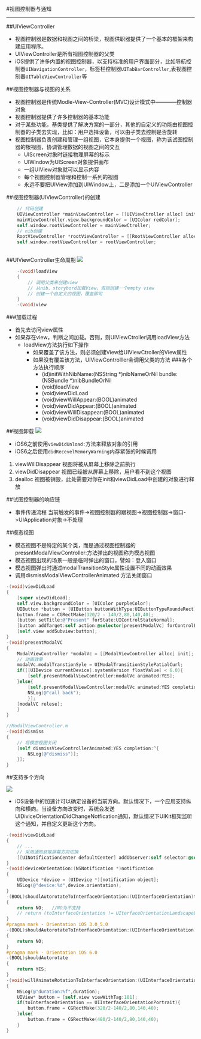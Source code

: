 #视图控制器与通知
- - - 
##UIViewController
- 视图控制器是数据和视图之间的桥梁，视图供职器提供了一个基本的框架来构建应用程序。
- UIViewController是所有视图控制器的父类
- iOS提供了许多内置的视图控制器，以支持标准的用户界面部分，比如导航控制器`UINavigationController`，标签栏控制器`UITabBarController`,表视图控制器`UITableViewController`等

##视图控制器与视图的关系
- 视图控制器是传统Modle-View-Controller(MVC)设计模式中————控制器对象
- 视图控制器提供了许多控制器的基本功能
- 对于某些功能，基类提供了解决方案的一部分，其他的自定义的功能由视图控制器的子类去实现，比如：用户选择设备，可以由子类去控制是否旋转
- 视图控制器负责创建和管理一组视图，它本身提供一个视图，称为该试图控制器的根视图，协调管理数据的视图之间的交互
    + UIScreen对象时链接物理屏幕的标示
    + UIWindow为UIScreen对象提供画布
    + 一组UIView对象就可以显示内容
    + 每个视图控制器管理和控制一系列的视图
    + 永远不要把UIView添加到UIWindow上，二是添加一个UIViewController
    
##视图控制器(UIViewController)的创建
```Objective-C
    // 代码创建
    UIViewController *mainViewController = [[UIViewCtroller alloc] init];
    mainViewController.view.backgroundColor = [UIColor redColor];
    self.window.rootViewController = mainViewCtroller;
    // nib创建
    RootViewController *rootViewController = [[RootViewController alloc] initWithNibName:@"view" bundle:nil];
    self.window.rootViewController = rootViewController;
    
```

##UIViewController生命周期
![](https://github.com/zt1991616/blog/raw/master/Image/Load.jpg)
```Objective-c
    -(void)loadView
    {
        // 调用父类来创建view
        // 从nib、storybord加载View，否则创建一个empty view
        // 创建一个自定义的视图，覆盖即可
    }
    -(void)view
```
###加载过程
- 首先去访问view属性
- 如果存在view，判断之间加载。否则，则UIViewCtroller调用loadView方法
    + loadView方法执行如下操作
        + 如果覆盖了该方法，则必须创建View给UIViewCtroller的View属性
        + 如果没有覆盖该方法，UIViewControlller会调用父类的方法
###各个方法执行顺序
            - (id)initWithNibName:(NSString *)nibNameOrNil bundle:(NSBundle *)nibBundleOrNil
            - (void)loadView
            - (void)viewDidLoad
            - (void)viewWillAppear:(BOOL)animated
            - (void)viewDidAppear:(BOOL)animated
            - (void)viewWillDisappear:(BOOL)animated
            - (void)viewDidDisappear:(BOOL)animated

##视图卸载
![](https://github.com/zt1991616/blog/raw/master/Image/Unload.jpg)
- iOS6之前使用`viewDidUnload:`方法来释放对象的引用
- iOS6之后使用`didRecevelMemoryWarning`内存紧张的时候调用
1. viewWillDisappear    视图将被从屏幕上移除之前执行
2. viewDidDisappear  视图已经被从屏幕上移除，用户看不到这个视图   
3. dealloc  视图被销毁，此处需要对你在init和viewDidLoad中创建的对象进行释放

##试图控制器的响应链
- 事件传递流程
    当前触发的事件->视图控制器的跟视图->视图控制器->窗口->UIApplication对象->不处理
    
##模态视图

- 模态视图不是特定的某个类，而是通过视图控制器的pressntModalViewController:方法弹出的视图称为模态视图
- 模态视图出现的场景一般是临时弹出的窗口，譬如：登入窗口
- 模态视图弹出时通过modalTransitionStyle属性设置不同的动画效果
- 调用dismissModalViewControllerAnimated:方法关闭窗口

```Objective-c
-(void)viewDidLoad
{
    [super viewDidLoad];
    self.view.backgroundColor = [UIColor purpleColor];
    UIButton *button = [UIButton buttonWithType:UIButtonTypeRoundeRect];
    button.frame = CGRectMake(320/2 - 140/2,80,140,40);
    [button setTitle:@"Present" forState:UIControlStateNormal];
    [button addTarget:self action:@selector[presentModalVc] forControlEvents:UIControlEventTouchUpInside];
    [self.view addSubview:button];
}
-(void)presentModalVC
{
    ModalViewController *modalVc = [[ModalViewController alloc] init];
    // 动画效果
    modalVc.modalTranstionSyle = UIModalTransitionStylePatialCurl;
    if([[UIDevice currentDevice].systemVersion floatValue] < 6.0){
        [self.presentModalViewController:modalVc animated:YES];
    }else{
        [self.presentModalViewController:modalVc animated:YES completion:^{
        NSLog(@"call back");
        }];
    [modalVC relese];
    }
}
```
```Objective-c
//ModalViewController.m
-(void)dismiss
{   
    // 将模态视图关闭
    [self dismissViewControllerAnimated:YES completion:^{
        NSLog(@"dismiss")];
    }];
}
```

##支持多个方向

![](https://github.com/zt1991616/blog/raw/master/Image/Orientation.png)
- iOS设备中的加速计可以确定设备的当前方向。默认情况下，一个应用支持纵向和横向。当设备方向改变时，系统会发送UIDiviceOrientationDidChangeNotfication通知，默认情况下UIKit框架监听这个通知，并自定义更新这个方向。
```Objective-c
-(void)viewDidLoad
{
    // ...
    // 采用通知获取屏幕方向切换
    [[UINotificationCenter defaultCenter] addObserver:self selector:@selector(deviceOrientation:)name:UIDeviceOrientationDidChangeNotifitation object:nil];
}
-(void)deviceOrientation:(NSNotification *)notification
{
    UIDevice *device = (UIDevice *)[notification object];
    NSLog(@"device:%d",device.orientation);
}
-(BOOL)shoudlAutorotateToInterfaceOrientation:(UIInterfaceOrientation)toInterfaceOrientation
{
    return NO;   //NO为不支持
    // return (toInterfaceOrientation != UIterfaceOrientationLandscapeLeft); // 不支持一个方向
}
#pragma mark - Orientation iOS 3.0_5.0
-(BOOL)shouldAutorotateToInterfaceOrientation:(UIInterfaceOrienttation)toInterfaceOrientation
{
    return NO;
}
#pragma mark - Orientation iOS 6.0
-(BOOL)shouldAutorotate
{
    return YES;
}
-(void)willAnimateRotationToInterfaceOrientation:(UIInterfaceOrientation)toInterfaceOrientation duration:(NSTimeInterval)duration
{
    NSLog(@"duration:%f",duration);
    UIView* button = [self.view viewWithTag:101];
    if(toInterfaceOrientation == UIInterfaceOrientationPortrait){
        button.frame = CGRectMake(320/2-140/2,80,140,40);
    }else{
        button.frame = CGRectMake(480/2-140/2,80,140,40);
    }
}
```
